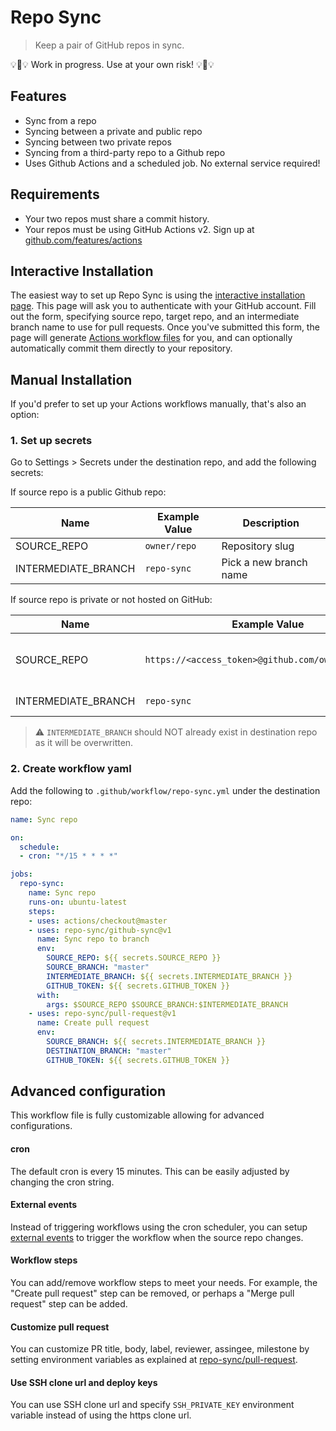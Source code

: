 # Repo Sync

> Keep a pair of GitHub repos in sync.

:bulb::construction::bulb: Work in progress. Use at your own risk! :bulb::construction::bulb:

## Features

- Sync from a repo
- Syncing between a private and public repo
- Syncing between two private repos
- Syncing from a third-party repo to a Github repo
- Uses Github Actions and a scheduled job. No external service required!

## Requirements

- Your two repos must share a commit history.
- Your repos must be using GitHub Actions v2. Sign up at [github.com/features/actions](https://github.com/features/actions)

## Interactive Installation

The easiest way to set up Repo Sync is using the [interactive installation page](https://github-repo-sync.herokuapp.com). This page will ask you to authenticate with your GitHub account. Fill out the form, specifying source repo, target repo, and an intermediate branch name to use for pull requests. Once you've submitted this form, the page will generate [Actions workflow files](https://help.github.com/en/articles/configuring-a-workflow#creating-a-workflow-file) for you, and can optionally automatically commit them directly to your repository.

## Manual Installation

If you'd prefer to set up your Actions workflows manually, that's also an option:

### 1. Set up secrets

Go to Settings > Secrets under the destination repo, and add the following secrets:

If source repo is a public Github repo:

| Name | Example Value | Description |
| --- | --- | --- |
| SOURCE_REPO	| `owner/repo` | Repository slug |
| INTERMEDIATE_BRANCH | `repo-sync` | Pick a new branch name |

If source repo is private or not hosted on GitHub:

| Name | Example Value | Description |
| --- | --- | --- |
| SOURCE_REPO	| `https://<access_token>@github.com/owner/repo.git` | HTTP clone url with access_token. [Get token](https://github.com/settings/tokens/new?description=repo-sync&scopes=repo) |
| INTERMEDIATE_BRANCH | `repo-sync` | Pick a new branch name |

> :warning: `INTERMEDIATE_BRANCH` should NOT already exist in destination repo as it will be overwritten.

### 2. Create workflow yaml

Add the following to `.github/workflow/repo-sync.yml` under the destination repo:

```yaml
name: Sync repo

on:
  schedule: 
  - cron: "*/15 * * * *"

jobs:
  repo-sync:
    name: Sync repo
    runs-on: ubuntu-latest
    steps:
    - uses: actions/checkout@master
    - uses: repo-sync/github-sync@v1
      name: Sync repo to branch
      env:
        SOURCE_REPO: ${{ secrets.SOURCE_REPO }}
        SOURCE_BRANCH: "master"
        INTERMEDIATE_BRANCH: ${{ secrets.INTERMEDIATE_BRANCH }}
        GITHUB_TOKEN: ${{ secrets.GITHUB_TOKEN }}
      with:
        args: $SOURCE_REPO $SOURCE_BRANCH:$INTERMEDIATE_BRANCH
    - uses: repo-sync/pull-request@v1
      name: Create pull request
      env:
        SOURCE_BRANCH: ${{ secrets.INTERMEDIATE_BRANCH }}
        DESTINATION_BRANCH: "master"
        GITHUB_TOKEN: ${{ secrets.GITHUB_TOKEN }}
```

## Advanced configuration

This workflow file is fully customizable allowing for advanced configurations.

#### cron

The default cron is every 15 minutes. This can be easily adjusted by changing the cron string.

#### External events

Instead of triggering workflows using the cron scheduler, you can setup [external events](https://help.github.com/en/articles/events-that-trigger-workflows#external-events) to trigger the workflow when the source repo changes.

#### Workflow steps

You can add/remove workflow steps to meet your needs. For example, the "Create pull request" step can be removed, or perhaps a "Merge pull request" step can be added.

#### Customize pull request

You can customize PR title, body, label, reviewer, assingee, milestone by setting environment variables as explained at [repo-sync/pull-request](https://github.com/repo-sync/pull-request#advanced-options).

#### Use SSH clone url and deploy keys

You can use SSH clone url and specify `SSH_PRIVATE_KEY` environment variable instead of using the https clone url.
